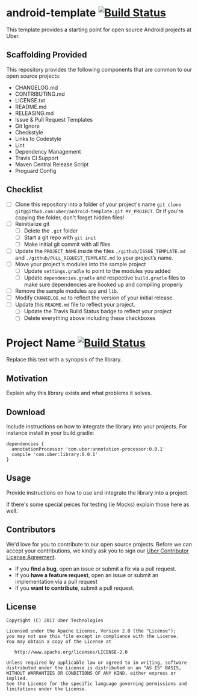 # android-template [![Build Status](https://travis-ci.org/uber/android-template.svg?branch=master)](https://travis-ci.org/uber/android-template)

This template provides a starting point for open source Android projects at Uber.

## Scaffolding Provided

This repository provides the following components that are common to our open source projects:

- CHANGELOG.md
- CONTRIBUTING.md
- LICENSE.txt
- README.md
- RELEASING.md
- Issue & Pull Request Templates
- Git Ignore
- Checkstyle
- Links to Codestyle
- Lint
- Dependency Management
- Travis CI Support
- Maven Central Release Script
- Proguard Config

## Checklist

- [ ] Clone this repository into a folder of your project's name `git clone git@github.com:uber/android-template.git MY_PROJECT`. Or if you're copying the folder, don't forget hidden files!
- [ ] Reinitialize git
    - [ ] Delete the `.git` folder
    - [ ] Start a git repo with `git init`
    - [ ] Make initial git commit with all files
- [ ] Update the `PROJECT_NAME` inside the files `./github/ISSUE_TEMPLATE.md` and `./github/PULL_REQUEST_TEMPLATE.md` to your project’s name.
- [ ] Move your project's modules into the sample project
    - [ ] Update `settings.gradle` to point to the modules you added
    - [ ] Update `dependencies.gradle` and respective `build.gradle` files to make sure dependencies are hooked up and compiling properly
- [ ] Remove the sample modules `app` and `lib`.
- [ ] Modify `CHANGELOG.md` to reflect the version of your initial release.
- [ ] Update this `README.md` file to reflect your project.
    - [ ] Update the Travis Build Status badge to reflect your project
    - [ ] Delete everything above including these checkboxes

# Project Name [![Build Status](https://travis-ci.org/uber/your-project.svg?branch=master)](https://travis-ci.org/uber/your-project)

Replace this text with a synopsis of the library.

## Motivation

Explain why this library exists and what problems it solves.

## Download

Include instructions on how to integrate the library into your projects. For instance install in your build.gradle:

```
dependencies {
  annotationProcessor 'com.uber:annotation-processor:0.0.1'
  compile 'com.uber:library:0.0.1'
}
```

## Usage

Provide instructions on how to use and integrate the library into a project.

If there's some special peices for testing (ie Mocks) explain those here as well.

## Contributors

We'd love for you to contribute to our open source projects. Before we can accept your contributions, we kindly ask you to sign our [Uber Contributor License Agreement](https://docs.google.com/a/uber.com/forms/d/1pAwS_-dA1KhPlfxzYLBqK6rsSWwRwH95OCCZrcsY5rk/viewform).

- If you **find a bug**, open an issue or submit a fix via a pull request.
- If you **have a feature request**, open an issue or submit an implementation via a pull request
- If you **want to contribute**, submit a pull request.

## License

    Copyright (C) 2017 Uber Technologies

    Licensed under the Apache License, Version 2.0 (the "License");
    you may not use this file except in compliance with the License.
    You may obtain a copy of the License at

       http://www.apache.org/licenses/LICENSE-2.0

    Unless required by applicable law or agreed to in writing, software
    distributed under the License is distributed on an "AS IS" BASIS,
    WITHOUT WARRANTIES OR CONDITIONS OF ANY KIND, either express or implied.
    See the License for the specific language governing permissions and
    limitations under the License.

